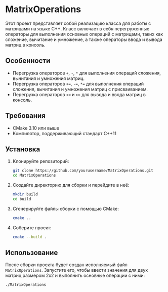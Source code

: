 # MatrixOperations

Этот проект представляет собой реализацию класса для работы с матрицами на языке C++. Класс включает в себя перегруженные операторы для выполнения основных операций с матрицами, таких как сложение, вычитание и умножение, а также операторы ввода и вывода матриц в консоль.

## Особенности

- Перегрузка операторов `+`, `-`, `*` для выполнения операций сложения, вычитания и умножения матриц.
- Перегрузка операторов `+=`, `-=`, `*=` для выполнения операций сложения, вычитания и умножения матриц с присваиванием.
- Перегрузка операторов `<<` и `>>` для вывода и ввода матриц в консоль.

## Требования

- CMake 3.10 или выше
- Компилятор, поддерживающий стандарт C++11

## Установка

1. Клонируйте репозиторий:
    ```sh
    git clone https://github.com/yourusername/MatrixOperations.git
    cd MatrixOperations
    ```

2. Создайте директорию для сборки и перейдите в неё:
    ```sh
    mkdir build
    cd build
    ```

3. Сгенерируйте файлы сборки с помощью CMake:
    ```sh
    cmake ..
    ```

4. Соберите проект:
    ```sh
    cmake --build .
    ```

## Использование

После сборки проекта будет создан исполняемый файл `MatrixOperations`. Запустите его, чтобы ввести значения для двух матриц размером 2x2 и выполнить основные операции с ними:

```sh
./MatrixOperations
